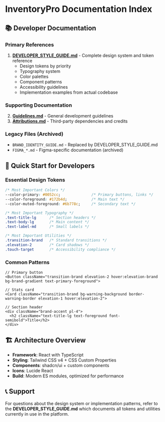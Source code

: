 # InventoryPro Documentation Index

## 📚 Developer Documentation

### Primary References

1. **[DEVELOPER_STYLE_GUIDE.md](./DEVELOPER_STYLE_GUIDE.md)** - Complete design system and token reference
   - Design tokens by priority
   - Typography system
   - Color palettes
   - Component patterns
   - Accessibility guidelines
   - Implementation examples from actual codebase

### Supporting Documentation

2. **[Guidelines.md](./Guidelines.md)** - General development guidelines
3. **[Attributions.md](./Attributions.md)** - Third-party dependencies and credits

### Legacy Files (Archived)

- `BRAND_IDENTITY_GUIDE.md` - Replaced by DEVELOPER_STYLE_GUIDE.md
- `FIGMA_*.md` - Figma-specific documentation (archived)

## 🎯 Quick Start for Developers

### Essential Design Tokens

```css
/* Most Important Colors */
--color-primary: #0052cc;              /* Primary buttons, links */
--color-foreground: #172b4d;           /* Main text */
--color-muted-foreground: #6b778c;     /* Secondary text */

/* Most Important Typography */
.text-title-lg      /* Section headers */
.text-body-lg       /* Main content */
.text-label-md      /* Small labels */

/* Most Important Utilities */
.transition-brand   /* Standard transitions */
.elevation-2        /* Card shadows */
.touch-target       /* Accessibility compliance */
```

### Common Patterns

```tsx
// Primary button
<Button className="transition-brand elevation-2 hover:elevation-brand bg-brand-gradient text-primary-foreground">

// Stats card
<Card className="transition-brand bg-warning-background border-warning-border elevation-1 hover:elevation-2">

// Section header
<div className="brand-accent pl-4">
  <h2 className="text-title-lg text-foreground font-semibold">Title</h2>
</div>
```

## 🏗️ Architecture Overview

- **Framework**: React with TypeScript
- **Styling**: Tailwind CSS v4 + CSS Custom Properties
- **Components**: shadcn/ui + custom components
- **Icons**: Lucide React
- **Build**: Modern ES modules, optimized for performance

## 📞 Support

For questions about the design system or implementation patterns, refer to the **DEVELOPER_STYLE_GUIDE.md** which documents all tokens and utilities currently in use in the platform.